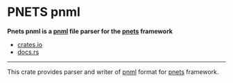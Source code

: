 # PNETS pnml

**Pnets pnml is a [pnml](http://www.pnml.org/) file parser for
the [pnets](https://crates.io/crates/pnets) framework**

- [crates.io](https://crates.io/crates/pnets_pnml)
- [docs.rs](https://docs.rs/pnets_pnml)

---

This crate provides parser and writer of [pnml](http://www.pnml.org/) format
for [pnets](https://crates.io/crates/pnets) framework.
